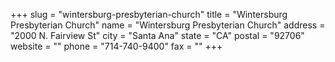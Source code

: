 +++
slug = "wintersburg-presbyterian-church"
title = "Wintersburg Presbyterian Church"
name = "Wintersburg Presbyterian Church"
address = "2000 N. Fairview St"
city = "Santa Ana"
state = "CA"
postal = "92706"
website = ""
phone = "714-740-9400"
fax = ""
+++
